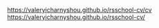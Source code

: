 https://valeryicharnyshou.github.io/rsschool-cv/cv
https://valeryicharnyshou.github.io/rsschool-cv/
